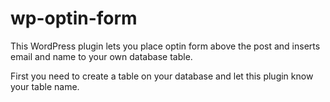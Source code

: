 # wp-optin-form

This WordPress plugin lets you place optin form above the post and inserts email and name to your own database table. 

First you need to create a table on your database and let this plugin know your table name.


